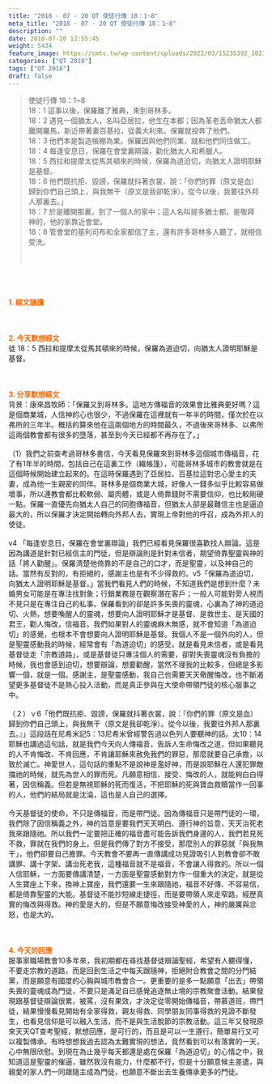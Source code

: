 ```yaml
---
title: "2018 - 07 - 20 QT 使徒行傳 18：1~8"
meta_title: "2018 - 07 - 20 QT 使徒行傳 18：1~8"
description: ""
date: 2018-07-20 12:55:45
weight: 5434
feature_image: https://cmtc.tw/wp-content/uploads/2022/03/15235392_10211799862337740_180693556567566654_o-1.webp
categories: ["QT 2018"]
tags: ["QT 2018"]
draft: false
---
```


<blockquote>使徒行傳 18：1~8<br />
18：1 這事以後，保羅離了雅典，來到哥林多。<br />
18：2 遇見一個猶太人，名叫亞居拉，他生在本都；因為革老丟命猶太人都離開羅馬，新近帶著妻百基拉，從義大利來。保羅就投奔了他們。<br />
18：3 他們本是製造帳棚為業。保羅因與他們同業，就和他們同住做工。<br />
18：4 每逢安息日，保羅在會堂裏辯論，勸化猶太人和希臘人。<br />
18：5 西拉和提摩太從馬其頓來的時候，保羅為道迫切，向猶太人證明耶穌是基督。<br />
18：6 他們既抗拒、毀謗，保羅就抖著衣裳，說：「你們的罪（原文是血）歸到你們自己頭上，與我無干（原文是我卻乾淨）。從今以後，我要往外邦人那裏去。」<br />
18：7 於是離開那裏，到了一個人的家中；這人名叫提多猶士都，是敬拜　神的，他的家靠近會堂。<br />
18：8 管會堂的基利司布和全家都信了主，還有許多哥林多人聽了，就相信受洗。<br />
<br />
&nbsp;</blockquote><br />
&nbsp;<br />
<br />
<span style="color: #ff6600;"><strong>1. </strong><strong>經文誦讀</strong></span><br />
<br />
<span style="color: #ff6600;"><strong> </strong></span><br />
<br />
<span style="color: #ff6600;"><strong>2. 今天默想</strong><strong>經文<br />
</strong></span>徒 18：5 西拉和提摩太從馬其頓來的時候，保羅為道迫切，向猶太人證明耶穌是基督。<br />
<br />
&nbsp;<br />
<br />
<span style="color: #ff6600;"><strong>3. 分享默想經文<br />
</strong></span>背景：康來昌牧師：「保羅又到哥林多。這地方傳福音的效果會比雅典更好嗎？這是個商業城，人信神的心也很少，不過保羅在這裡就有一年半的時間，僅次於在以弗所的三年半。概括的算來他在這兩個地方的時間最久，不過後來哥林多、以弗所這兩個教會都有很多的墮落，甚至到今天已經都不再存在了。」<br />
<br />
（1）我們之前查考過哥林多書信，今天看見保羅來到哥林多這個城市傳福音，花了有1年半的時間，包括自己在這裏工作（織帳篷），可能哥林多城市的教會就是在這個時候開始建立起來的。在這時保羅遇到了亞居拉、百基拉這對忠心愛主的夫妻，成為他一生親密的同伴。哥林多是個商業大城，好像人一錢多似乎比較容易做壞事，所以連教會都比較軟弱、屬肉體，或是人倚靠錢財不需要信仰，也比較剛硬一點。保羅一直優先向猶太人自己的同胞傳福音，但猶太人卻是最難信主也是逼迫最大的，所以保羅才決定開始轉向外邦人去，實現上帝對他的呼召，成為外邦人的使徒。<br />
<br />
v4 「每逢安息日，保羅在會堂裏辯論」我們已經看見保羅很喜歡找人辯論。這是因為講道是針對已經信主的門徒，但是辯論則是針對未信者，期望倚靠聖靈與神的話「將人勸醒」。保羅清楚他倚靠的不是自己的口才，而是聖靈，以及神自己的話。當然有反對的，有拒絕的，感謝主也是有不少得救的。v5「保羅為道迫切，向猶太人證明耶穌是基督。」當我們看見人們的時候，不知道我們是想到什麼？未婚男女可能是在專注找對象；行銷業務是在觀察潛在客戶；一般人可能對旁人視而不見只是在專注自己的私事。保羅看到的卻是許多失喪的靈魂，心裏為了神的道迫切、火熱，想要喚醒人的靈魂，想要向人證明耶穌才是基督、是救世主、是天國的君王，勸人悔改，信福音。我們如果對人的靈魂麻木無感，就不會知道「為道迫切」的感覺，也根本不會想要向人證明耶穌是基督。我個人不是一個外向的人，但是聖靈感動我的時候，經常會有「為道迫切」的感受。就是看見未信者，或是看見基督徒走「宗教道路」，或是基督徒只專注個人的需要，卻對失喪靈魂沒有負擔的時候，我也會感到迫切，想要辯論，想要勸醒，當然不理我的比較多，但總是多影響一個，就是一個。感謝主，是聖靈感動，我自己也需要天天儆醒悔改，也不斷渴望更多基督徒不是熱心投入活動，而是真正參與在大使命帶領門徒的核心服事之中。<br />
<br />
（２）ｖ6「他們既抗拒、毀謗，保羅就抖著衣裳，說：『你們的罪（原文是血）歸到你們自己頭上，與我無干（原文是我卻乾淨）。從今以後，我要往外邦人那裏去。』」這段話在尼希米記5：13尼希米曾經警告過以色列人要聽神的話。太10：14耶穌也講過這句話，就是我們今天向人傳福音，告訴人生命悔改之道，但如果聽見的人不肯悔改、不肯回應，不肯讓耶穌來赦免我們的罪惡，那麼就要自己承擔，以致於滅亡。神愛世人，這句話的重點不是說神是濫好神，而是說耶穌在人還犯罪敵擋祂的時候，就先為世人的罪而死。凡願意相信、接受、悔改的人，就能夠白白得著，因信稱義。但若是無視耶穌的死而復活，不把耶穌的死與寶血救贖當作一回事的人，他們的結局就是沈淪，這也是人自己的選擇。<br />
<br />
今天基督徒的使命，不只是傳福音，而是帶門徒。因為傳福音只是帶門徒的一環，我們除了因信稱義之外，神的旨意是要我們天天明白、遵行神的旨意，天天治死老我來跟隨祂。所以我們一定要把正確的福音盡可能告訴我們身邊的人，我們若見死不救，罪就在我們的身上。但是我們傳了對方不接受，那麼別人的罪惡就「與我無干」，他們卻要自己擔罪。今天教會不要再一直傳講成功見證吸引人到教會卻不敢講罪、講十字架、講治死老我，這種福音就不是福音，不會讓人得救的。所以一個人信耶穌，一方面要傳講清楚，一方面是聖靈感動對方作一個重大的決定，就是從人生寶座上下來，換神上寶座，我們還要一生來跟隨祂，福音不好傳、不容易信，都是倚靠聖靈的大能。基督徒不能抄短線走捷徑，而是要帶領人來走窄路，經歷真實的悔改與得救。神的愛是大的，但是不願意悔改接受神愛的人，神的嚴厲與忿怒，也是大的。<br />
<br />
&nbsp;<br />
<br />
<span style="color: #ff6600;"><strong>4. 今天的回應<br />
</strong></span>服事家職場教會10多年來，我初期都在尋找基督徒辯論聖經，希望有人聽得懂，不要走宗教的道路，而是回到生活之中每天跟隨神，拒絕附合教會之間的分門結黨，而是願意有國度的心胸與城市教會合一。更重要的是多一點願意「出去」帶領失喪的靈魂成為門徒，不要只是滿足自已感覺追逐無止境的宗教聚會活動。結果發現跟基督徒辯論很累，被罵，沒有果效，才決定從零開始傳福音，帶慕道班，帶門徒，結果慢慢看見開始有全家得救，親友得救、同學朋友同事得救的見證不斷發生，也看見信仰是可以融入生活，而不是與生活脫節的宗教活動。這三年又發現原來天天QT查考聖經，默想回應，是可行的，而且是可以一生遵行，簡單易行又可以複製傳承。有時想想我過去認為太難實現的想法，竟然看到可以有落實的一天，心中無限欣慰。到現在為止幾乎每天都還是處在保羅「為道迫切」的心情之中，我知道這是聖靈的催逼，雖然我沒有能力，什麼都不行，但是十分願意候主差遣，與親愛的家人們一同跟隨主成為門徒，也願意不斷出去生養傳承更多的門徒。<br />
<br />
&nbsp;
        